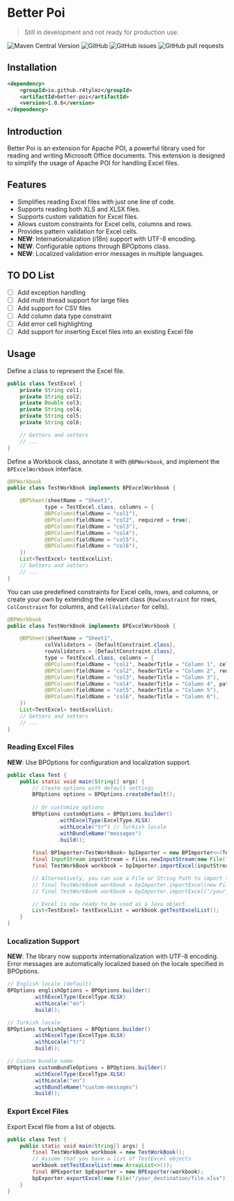 # Better Poi

> Still in development and not ready for production use.

![Maven Central Version](https://img.shields.io/maven-central/v/io.github.r4tylmz/better-poi)
![GitHub](https://img.shields.io/github/license/r4tylmz/better-poi)
![GitHub issues](https://img.shields.io/github/issues/r4tylmz/better-poi)
![GitHub pull requests](https://img.shields.io/github/issues-pr/r4tylmz/better-poi)

## Installation

```xml
<dependency>
    <groupId>io.github.r4tylmz</groupId>
    <artifactId>better-poi</artifactId>
    <version>1.0.6</version>
</dependency>
```

## Introduction

Better Poi is an extension for Apache POI, a powerful library used for reading and writing Microsoft Office documents.
This extension is designed to simplify the usage of Apache POI for handling Excel files.

## Features

- Simplifies reading Excel files with just one line of code.
- Supports reading both XLS and XLSX files.
- Supports custom validation for Excel files.
- Allows custom constraints for Excel cells, columns and rows.
- Provides pattern validation for Excel cells.
- **NEW**: Internationalization (i18n) support with UTF-8 encoding.
- **NEW**: Configurable options through BPOptions class.
- **NEW**: Localized validation error messages in multiple languages.

## TO DO List

- [ ] Add exception handling
- [ ] Add multi thread support for large files
- [ ] Add support for CSV files
- [ ] Add column data type constraint
- [ ] Add error cell highlighting
- [ ] Add support for inserting Excel files into an existing Excel file

## Usage

Define a class to represent the Excel file.

```java
public class TestExcel {
    private String col1;
    private String col2;
    private Double col3;
    private String col4;
    private String col5;
    private String col6;

    // Getters and setters
    // ...
}
```

Define a Workbook class, annotate it with `@BPWorkbook`, and implement the `BPExcelWorkbook` interface.
```java
@BPWorkbook
public class TestWorkBook implements BPExcelWorkbook {

    @BPSheet(sheetName = "Sheet1",
            type = TestExcel.class, columns = {
            @BPColumn(fieldName = "col1"),
            @BPColumn(fieldName = "col2", required = true),
            @BPColumn(fieldName = "col3"),
            @BPColumn(fieldName = "col4"),
            @BPColumn(fieldName = "col5"),
            @BPColumn(fieldName = "col6"),
    })
    List<TestExcel> testExcelList;
    // Getters and setters
    // ...
}
```

You can use predefined constraints for Excel cells, rows, and columns, or create your own by extending the relevant
class (`RowConstraint` for rows, `ColConstraint` for columns, and `CellValidator` for cells).

```java
@BPWorkbook
public class TestWorkBook implements BPExcelWorkbook {

    @BPSheet(sheetName = "Sheet1",
            colValidators = {DefaultConstraint.class},
            rowValidators = {DefaultConstraint.class},
            type = TestExcel.class, columns = {
            @BPColumn(fieldName = "col1", headerTitle = "Column 1", cellValidators = {DefaultConstraint.class}),
            @BPColumn(fieldName = "col2", headerTitle = "Column 2", required = true),
            @BPColumn(fieldName = "col3", headerTitle = "Column 3"),
            @BPColumn(fieldName = "col4", headerTitle = "Column 4", pattern = "^[a-zA-Z0-9]*$"),
            @BPColumn(fieldName = "col5", headerTitle = "Column 5"),
            @BPColumn(fieldName = "col6", headerTitle = "Column 6"),
    })
    List<TestExcel> testExcelList;
    // Getters and setters
    // ...
}
```

### Reading Excel Files

**NEW**: Use BPOptions for configuration and localization support.

```java
public class Test {
    public static void main(String[] args) {
        // Create options with default settings
        BPOptions options = BPOptions.createDefault();
        
        // Or customize options
        BPOptions customOptions = BPOptions.builder()
                .withExcelType(ExcelType.XLSX)
                .withLocale("tr") // Turkish locale
                .withBundleName("messages")
                .build();
        
        final BPImporter<TestWorkBook> bpImporter = new BPImporter<>(TestWorkBook.class, customOptions);
        final InputStream inputStream = Files.newInputStream(new File("/your_source/file.xlsx").toPath());
        final TestWorkBook workbook = bpImporter.importExcel(inputStream);

        // Alternatively, you can use a File or String Path to import the Excel file:
        // final TestWorkBook workbook = bpImporter.importExcel(new File("/your_source/file.xlsx"));
        // final TestWorkBook workbook = bpImporter.importExcel("/your_source/file.xlsx");

        // Excel is now ready to be used as a Java object.
        List<TestExcel> testExcelList = workbook.getTestExcelList();
    }
}
```

### Localization Support

**NEW**: The library now supports internationalization with UTF-8 encoding. Error messages are automatically localized based on the locale specified in BPOptions.

```java
// English locale (default)
BPOptions englishOptions = BPOptions.builder()
        .withExcelType(ExcelType.XLSX)
        .withLocale("en")
        .build();

// Turkish locale
BPOptions turkishOptions = BPOptions.builder()
        .withExcelType(ExcelType.XLSX)
        .withLocale("tr")
        .build();

// Custom bundle name
BPOptions customBundleOptions = BPOptions.builder()
        .withExcelType(ExcelType.XLSX)
        .withLocale("en")
        .withBundleName("custom-messages")
        .build();
```

### Export Excel Files

Export Excel file from a list of objects.

```java
public class Test {
    public static void main(String[] args) {
        final TestWorkBook workbook = new TestWorkBook();
        // Assume that you have a list of TestExcel objects
        workbook.setTestExcelList(new ArrayList<>());
        final BPExporter bpExporter = new BPExporter(workbook);
        bpExporter.exportExcel(new File("/your_destination/file.xlsx"));
    }
}
```